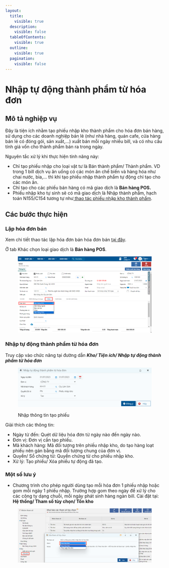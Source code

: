 ```yaml
---
layout:
  title:
    visible: true
  description:
    visible: false
  tableOfContents:
    visible: true
  outline:
    visible: true
  pagination:
    visible: false
---
```


# Nhập tự động thành phẩm từ hóa đơn

## Mô tả nghiệp vụ

Đây là tiện ích nhằm tạo phiếu nhập kho thành phẩm cho hóa đơn bán hàng, sử dụng cho các doanh nghiệp bán lẻ (như nhà hàng, quán cafe, cửa hàng bán lẻ có đóng gói, sản xuất,...) xuất bán mỗi ngày nhiều bill, và có nhu cầu tính giá vốn cho thành phẩm bán ra trong ngày.

Nguyên tắc xử lý khi thực hiện tính năng này:

* Chỉ tạo phiếu nhập cho loại vật tư là Bán thành phẩm/ Thành phẩm. VD trong 1 bill dịch vụ ăn uống có các món ăn chế biến và hàng hóa như chai nước, bia,... thì khi tạo phiếu nhập thành phẩm tự động chỉ tạo cho các món ăn.
* Chỉ tạo cho các phiếu bán hàng có mã giao dịch là **Bán hàng POS.**
* Phiếu nhập kho tự sinh sẽ có mã giao dịch là Nhập thành phẩm, hạch toán N155/C154 tương tự như[ thao tác phiếu nhập kho thành phẩm](../nhap-kho/nhap-kho.md).

## Các bước thực hiện

### Lập hóa đơn bán&#x20;

Xem chi tiết thao tác lập hóa đơn bán hóa đơn bán [tại đây](../../ban-hang/ban-hang-hoa-thanh-pham/ban-hang-ghi-nhan-cong-no.md).

Ở tab Khác chọn loại giao dịch là **Bán hàng POS**.

<figure><img src="../../.gitbook/assets/nhập thành phẩm tự động 02.png" alt=""><figcaption></figcaption></figure>

### Nhập tự động thành phẩm từ hóa đơn

&#x20;Truy cập vào chức năng tại đường dẫn _**Kho/ Tiện ích/ Nhập tự động thành phẩm từ hóa đơn**_

<figure><img src="../../.gitbook/assets/nhập thành phẩm tự động 03.png" alt=""><figcaption><p>Nhập thông tin tạo phiếu</p></figcaption></figure>

Giải thích các thông tin:

* Ngày từ đến: Quét dữ liệu hóa đơn từ ngày nào đến ngày nào.
* Đơn vị: Đơn vị cần tạo phiếu.
* Mã khách hàng: Mã đối tượng trên phiếu nhập kho, do tạo hàng loạt phiếu nên gán bằng mã đối tượng chung của đơn vị.
* Quyển/ Sổ chứng từ: Quyển chứng từ cho phiếu nhập kho.
* Xử lý: Tạo phiếu/ Xóa phiếu tự động đã tạo.

### Một số lưu ý

* Chương trình cho phép người dùng tạo mỗi hóa đơn 1 phiếu nhập hoặc gom mỗi ngày 1 phiếu nhập. Trường hợp gom theo ngày để xử lý cho các công ty dạng chuỗi, mỗi ngày phát sinh hàng ngàn bill. Cài đặt tại: **Hệ thống/ Tham số tùy chọn/ Tồn kho**

<figure><img src="../../.gitbook/assets/image (126).png" alt=""><figcaption></figcaption></figure>
